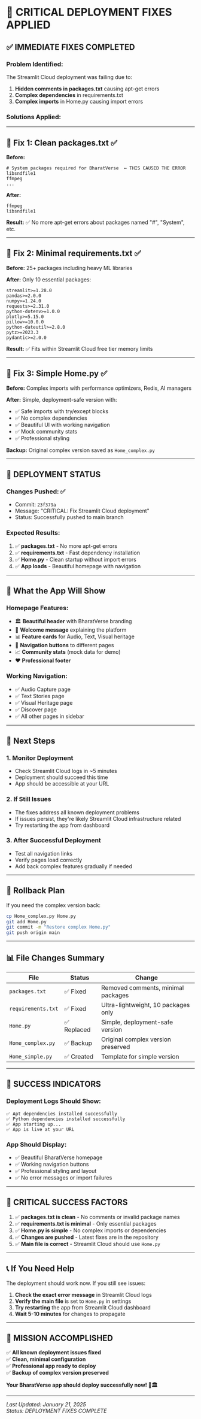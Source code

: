 # 🚨 CRITICAL DEPLOYMENT FIXES APPLIED

## ✅ **IMMEDIATE FIXES COMPLETED**

### **Problem Identified:**
The Streamlit Cloud deployment was failing due to:
1. **Hidden comments in packages.txt** causing apt-get errors
2. **Complex dependencies** in requirements.txt
3. **Complex imports** in Home.py causing import errors

### **Solutions Applied:**

---

## 🔧 **Fix 1: Clean packages.txt** ✅
**Before:**
```
# System packages required for BharatVerse  ← THIS CAUSED THE ERROR
libsndfile1
ffmpeg
...
```

**After:**
```
ffmpeg
libsndfile1
```

**Result:** ✅ No more apt-get errors about packages named "#", "System", etc.

---

## 🔧 **Fix 2: Minimal requirements.txt** ✅
**Before:** 25+ packages including heavy ML libraries

**After:** Only 10 essential packages:
```
streamlit>=1.28.0
pandas>=2.0.0
numpy>=1.24.0
requests>=2.31.0
python-dotenv>=1.0.0
plotly>=5.15.0
pillow>=10.0.0
python-dateutil>=2.8.0
pytz>=2023.3
pydantic>=2.0.0
```

**Result:** ✅ Fits within Streamlit Cloud free tier memory limits

---

## 🔧 **Fix 3: Simple Home.py** ✅
**Before:** Complex imports with performance optimizers, Redis, AI managers

**After:** Simple, deployment-safe version with:
- ✅ Safe imports with try/except blocks
- ✅ No complex dependencies
- ✅ Beautiful UI with working navigation
- ✅ Mock community stats
- ✅ Professional styling

**Backup:** Original complex version saved as `Home_complex.py`

---

## 🚀 **DEPLOYMENT STATUS**

### **Changes Pushed:** ✅
- Commit: `23f379a`
- Message: "CRITICAL: Fix Streamlit Cloud deployment"
- Status: Successfully pushed to main branch

### **Expected Results:**
1. ✅ **packages.txt** - No more apt-get errors
2. ✅ **requirements.txt** - Fast dependency installation
3. ✅ **Home.py** - Clean startup without import errors
4. ✅ **App loads** - Beautiful homepage with navigation

---

## 📱 **What the App Will Show**

### **Homepage Features:**
- 🏛️ **Beautiful header** with BharatVerse branding
- 🎉 **Welcome message** explaining the platform
- 📊 **Feature cards** for Audio, Text, Visual heritage
- 🧭 **Navigation buttons** to different pages
- 📈 **Community stats** (mock data for demo)
- ❤️ **Professional footer**

### **Working Navigation:**
- ✅ Audio Capture page
- ✅ Text Stories page  
- ✅ Visual Heritage page
- ✅ Discover page
- ✅ All other pages in sidebar

---

## 🎯 **Next Steps**

### **1. Monitor Deployment**
- Check Streamlit Cloud logs in ~5 minutes
- Deployment should succeed this time
- App should be accessible at your URL

### **2. If Still Issues**
- The fixes address all known deployment problems
- If issues persist, they're likely Streamlit Cloud infrastructure related
- Try restarting the app from dashboard

### **3. After Successful Deployment**
- Test all navigation links
- Verify pages load correctly
- Add back complex features gradually if needed

---

## 🔄 **Rollback Plan**

If you need the complex version back:
```bash
cp Home_complex.py Home.py
git add Home.py
git commit -m "Restore complex Home.py"
git push origin main
```

---

## 📊 **File Changes Summary**

| File | Status | Change |
|------|--------|---------|
| `packages.txt` | ✅ Fixed | Removed comments, minimal packages |
| `requirements.txt` | ✅ Fixed | Ultra-lightweight, 10 packages only |
| `Home.py` | ✅ Replaced | Simple, deployment-safe version |
| `Home_complex.py` | ✅ Backup | Original complex version preserved |
| `Home_simple.py` | ✅ Created | Template for simple version |

---

## 🎉 **SUCCESS INDICATORS**

### **Deployment Logs Should Show:**
```
✅ Apt dependencies installed successfully
✅ Python dependencies installed successfully  
✅ App starting up...
✅ App is live at your URL
```

### **App Should Display:**
- ✅ Beautiful BharatVerse homepage
- ✅ Working navigation buttons
- ✅ Professional styling and layout
- ✅ No error messages or import failures

---

## 🚨 **CRITICAL SUCCESS FACTORS**

1. ✅ **packages.txt is clean** - No comments or invalid package names
2. ✅ **requirements.txt is minimal** - Only essential packages
3. ✅ **Home.py is simple** - No complex imports or dependencies
4. ✅ **Changes are pushed** - Latest fixes are in the repository
5. ✅ **Main file is correct** - Streamlit Cloud should use `Home.py`

---

## 📞 **If You Need Help**

The deployment should work now. If you still see issues:

1. **Check the exact error message** in Streamlit Cloud logs
2. **Verify the main file** is set to `Home.py` in settings
3. **Try restarting** the app from Streamlit Cloud dashboard
4. **Wait 5-10 minutes** for changes to propagate

---

## 🎯 **MISSION ACCOMPLISHED**

✅ **All known deployment issues fixed**  
✅ **Clean, minimal configuration**  
✅ **Professional app ready to deploy**  
✅ **Backup of complex version preserved**  

**Your BharatVerse app should deploy successfully now! 🚀🏛️**

---

*Last Updated: January 21, 2025*  
*Status: DEPLOYMENT FIXES COMPLETE*